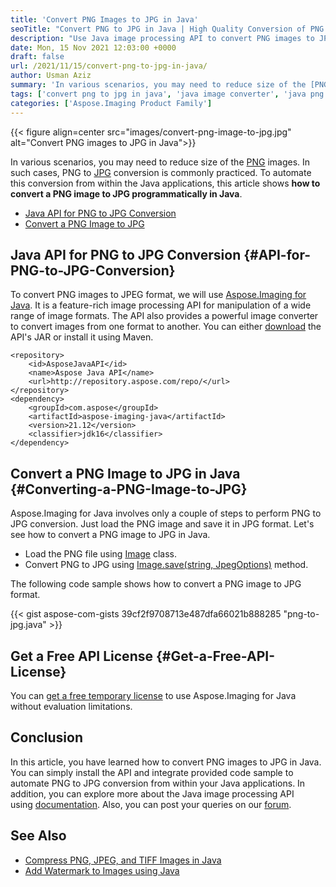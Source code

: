 ```yaml
---
title: 'Convert PNG Images to JPG in Java'
seoTitle: "Convert PNG to JPG in Java | High Quality Conversion of PNG to JPG"
description: "Use Java image processing API to convert PNG images to JPG in Java. Perform high-quality conversion of PNG images to JPG in simple steps."
date: Mon, 15 Nov 2021 12:03:00 +0000
draft: false
url: /2021/11/15/convert-png-to-jpg-in-java/
author: Usman Aziz
summary: 'In various scenarios, you may need to reduce size of the [PNG][1] images. In such cases, PNG to [JPG][2] conversion is commonly practiced. To automate this conversion from within the Java applications, this article shows **how to convert a PNG image to JPG programmatically in Java**.'
tags: ['convert png to jpg in java', 'java image converter', 'java png to jpg converter library']
categories: ['Aspose.Imaging Product Family']
---
```




{{< figure align=center src="images/convert-png-image-to-jpg.jpg" alt="Convert PNG images to JPG in Java">}}


In various scenarios, you may need to reduce size of the [PNG][3] images. In such cases, PNG to [JPG][4] conversion is commonly practiced. To automate this conversion from within the Java applications, this article shows **how to convert a PNG image to JPG programmatically in Java**.

*   [Java API for PNG to JPG Conversion][5]
*   [Convert a PNG Image to JPG][6]

## Java API for PNG to JPG Conversion {#API-for-PNG-to-JPG-Conversion}

To convert PNG images to JPEG format, we will use [Aspose.Imaging for Java][7]. It is a feature-rich image processing API for manipulation of a wide range of image formats. The API also provides a powerful image converter to convert images from one format to another. You can either [download][8] the API's JAR or install it using Maven.

```
<repository>
    <id>AsposeJavaAPI</id>
    <name>Aspose Java API</name>
    <url>http://repository.aspose.com/repo/</url>
</repository>
<dependency>
    <groupId>com.aspose</groupId>
    <artifactId>aspose-imaging-java</artifactId>
    <version>21.12</version>
    <classifier>jdk16</classifier>
</dependency>
```

## Convert a PNG Image to JPG in Java {#Converting-a-PNG-Image-to-JPG}

Aspose.Imaging for Java involves only a couple of steps to perform PNG to JPG conversion. Just load the PNG image and save it in JPG format. Let's see how to convert a PNG image to JPG in Java.

*   Load the PNG file using [Image][9] class.
*   Convert PNG to JPG using [Image.save(string, JpegOptions)][10] method.

The following code sample shows how to convert a PNG image to JPG format.

{{< gist aspose-com-gists 39cf2f9708713e487dfa66021b888285 "png-to-jpg.java" >}}

## Get a Free API License {#Get-a-Free-API-License}

You can [get a free temporary license][11] to use Aspose.Imaging for Java without evaluation limitations.

## Conclusion

In this article, you have learned how to convert PNG images to JPG in Java. You can simply install the API and integrate provided code sample to automate PNG to JPG conversion from within your Java applications. In addition, you can explore more about the Java image processing API using [documentation][12]. Also, you can post your queries on our [forum][13].

## See Also

*   [Compress PNG, JPEG, and TIFF Images in Java][14]
*   [Add Watermark to Images using Java][15]




[1]: https://docs.fileformat.com/image/png/
[2]: https://docs.fileformat.com/image/jpeg/
[3]: https://docs.fileformat.com/image/png/
[4]: https://docs.fileformat.com/image/jpeg/
[5]: #API-for-PNG-to-JPG-Conversion
[6]: #Converting-a-PNG-Image-to-JPG
[7]: https://products.aspose.com/imaging/java/
[8]: https://downloads.aspose.com/imaging/java/
[9]: https://apireference.aspose.com/imaging/java/com.aspose.imaging/Image
[10]: https://apireference.aspose.com/imaging/java/com.aspose.imaging/Image#save-java.lang.String-com.aspose.imaging.ImageOptionsBase-
[11]: https://purchase.aspose.com/temporary-license
[12]: https://docs.aspose.com/imaging/java/
[13]: https://forum.aspose.com/
[14]: https://blog.aspose.com/2021/02/26/compress-png-jpeg-tiff-images-in-java/
[15]: https://blog.aspose.com/2021/01/27/add-watermark-to-images-using-java/





